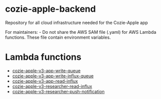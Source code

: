 # cozie-apple-backend
Repository for all cloud infrastructure needed for the Cozie-Apple app

For maintainers:
    - Do not share the AWS SAM file (.yaml) for AWS Lambda functions. These file contain environment variables.

# Lambda functions
- [cozie-apple-v3-app-write-queue]()
- [cozie-apple-v3-app-write-influx-queue](./lambda_cozie-apple-v3-app-write-queue/)
- [cozie-apple-v3-app-read-influx]()
- [cozie-apple-v3-researcher-read-influx]()
- [cozie-apple-v3-researcher-push-notification](./cozie-apple-v3-researcher-push-notification/)